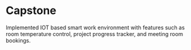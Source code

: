 # Capstone
 Implemented IOT based smart work environment with features such as room temperature control, project progress tracker, and meeting room bookings.
